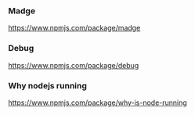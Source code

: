 ### Madge
https://www.npmjs.com/package/madge

### Debug
https://www.npmjs.com/package/debug

### Why nodejs running
https://www.npmjs.com/package/why-is-node-running
